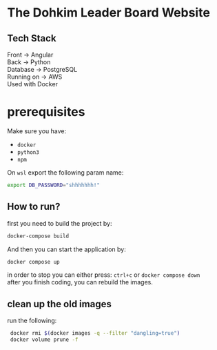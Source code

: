 # The Dohkim Leader Board Website
## Tech Stack
Front -> Angular      
Back -> Python      
Database -> PostgreSQL      
Running on -> AWS      
Used with Docker      
# prerequisites
Make sure you have:
* `docker`    
* `python3`    
* `npm`    

On `wsl` export the following param name:
```bash
export DB_PASSWORD="shhhhhhh!"
```

## How to run?
first you need to build the project by:
```bash
docker-compose build
```
And then you can start the application by:
```bash
docker compose up
``` 
in order to stop you can either press: `ctrl+c` or `docker compose down`      
after you finish coding, you can rebuild the images.
## clean up the old images
run the following:
```bash
 docker rmi $(docker images -q --filter "dangling=true")
 docker volume prune -f
```